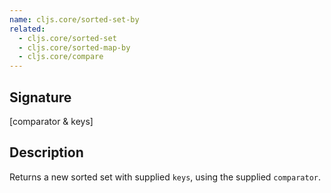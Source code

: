 ```yaml
---
name: cljs.core/sorted-set-by
related:
  - cljs.core/sorted-set
  - cljs.core/sorted-map-by
  - cljs.core/compare
---
```


## Signature
[comparator & keys]


## Description

Returns a new sorted set with supplied `keys`, using the supplied `comparator`.
